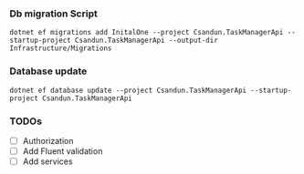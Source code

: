 ﻿### Db migration Script

```dotnet ef migrations add InitalOne --project Csandun.TaskManagerApi --startup-project Csandun.TaskManagerApi --output-dir Infrastructure/Migrations```

### Database update

```dotnet ef database update --project Csandun.TaskManagerApi --startup-project Csandun.TaskManagerApi```

### TODOs
- [ ] Authorization
- [ ] Add Fluent validation
- [ ] Add services 